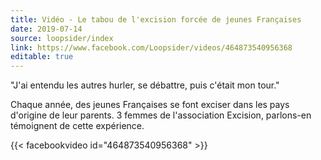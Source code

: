 ```yaml
---
title: Vidéo - Le tabou de l'excision forcée de jeunes Françaises
date: 2019-07-14
source: loopsider/index
link: https://www.facebook.com/Loopsider/videos/464873540956368
editable: true
---
```

"J'ai entendu les autres hurler, se débattre, puis c'était mon tour."

Chaque année, des jeunes Françaises se font exciser dans les pays d'origine de leur parents. 3 femmes de l'association Excision, parlons-en témoignent de cette expérience.

{{< facebookvideo id="464873540956368" >}}
